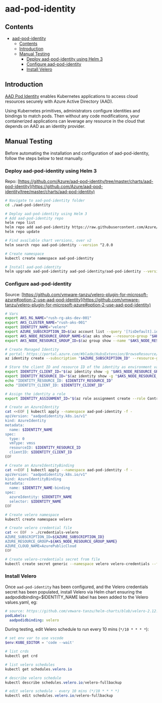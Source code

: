 # aad-pod-identity

## Contents

- [aad-pod-identity](#aad-pod-identity)
  - [Contents](#contents)
  - [Introduction](#introduction)
  - [Manual Testing](#manual-testing)
    - [Deploy aad-pod-identity using Helm 3](#deploy-aad-pod-identity-using-helm-3)
    - [Configure aad-pod-identity](#configure-aad-pod-identity)
    - [Install Velero](#install-velero)

## Introduction

[AAD Pod Identity](https://github.com/Azure/aad-pod-identity) enables Kubernetes applications to access cloud
resources securely with Azure Active Directory (AAD).

Using Kubernetes primitives, administrators configure identities and bindings to match pods. Then without any code
modifications, your containerized applications can leverage any resource in the cloud that depends on AAD as an
identity provider.

## Manual Testing

Before automating the installation and configuration of aad-pod-identity, follow the steps below to test manually.

### Deploy aad-pod-identity using Helm 3

Repo: [https://github.com/Azure/aad-pod-identity/tree/master/charts/aad-pod-identity](https://github.com/Azure/aad-pod-identity/tree/master/charts/aad-pod-identity)

```bash
# Navigate to aad-pod-identity folder
cd ./aad-pod-identity

# Deploy aad-pod-identity using Helm 3
# Add aad-pod-identity repo
helm repo list
helm repo add aad-pod-identity https://raw.githubusercontent.com/Azure/aad-pod-identity/master/charts
helm repo update

# Find available chart versions, over v2
helm search repo aad-pod-identity --version ^2.0.0

# Create namespace
kubectl create namespace aad-pod-identity

# Install aad-pod-identity
helm upgrade aad-pod-identity aad-pod-identity/aad-pod-identity --version 2.0.1 --values aad_pod_identity_values.yaml --install --atomic --namespace aad-pod-identity --debug
```

### Configure aad-pod-identity

Source: [https://github.com/vmware-tanzu/velero-plugin-for-microsoft-azure#option-2-use-aad-pod-identity](https://github.com/vmware-tanzu/velero-plugin-for-microsoft-azure#option-2-use-aad-pod-identity)

```bash
# Vars
export AKS_RG_NAME="rush-rg-aks-dev-001"
export AKS_CLUSTER_NAME="rush-aks-001"
export IDENTITY_NAME="velero"
export AZURE_SUBSCRIPTION_ID=$(az account list --query '[?isDefault].id' -o tsv)
export AKS_NODE_RESOURCE_GROUP_NAME=$(az aks show --resource-group "$AKS_RG_NAME" --name "$AKS_CLUSTER_NAME" --query nodeResourceGroup -o tsv)
export AKS_NODE_RESOURCE_GROUP_ID=$(az group show --name "$AKS_NODE_RESOURCE_GROUP_NAME" --query id -o tsv)

# Create Managed Identity
# portal: https://portal.azure.com/#blade/HubsExtension/BrowseResource/resourceType/Microsoft.ManagedIdentity%2FuserAssignedIdentities
az identity create --subscription "$AZURE_SUBSCRIPTION_ID" --resource-group "$AKS_NODE_RESOURCE_GROUP_NAME" --name $IDENTITY_NAME

# Store the client ID and resource ID of the identity as environment variables
export IDENTITY_CLIENT_ID="$(az identity show -g "$AKS_NODE_RESOURCE_GROUP_NAME" -n "$IDENTITY_NAME" --subscription "$AZURE_SUBSCRIPTION_ID" --query clientId -o tsv)"
export IDENTITY_RESOURCE_ID="$(az identity show -g "$AKS_NODE_RESOURCE_GROUP_NAME" -n "$IDENTITY_NAME" --subscription "$AZURE_SUBSCRIPTION_ID" --query id -o tsv)"
echo "IDENTITY_RESOURCE_ID: $IDENTITY_RESOURCE_ID"
echo "IDENTITY_CLIENT_ID: $IDENTITY_CLIENT_ID"

# Assign the identity a role
export IDENTITY_ASSIGNMENT_ID="$(az role assignment create --role Contributor --assignee "$IDENTITY_CLIENT_ID" --scope "$AKS_NODE_RESOURCE_GROUP_ID" --query id -o tsv)"

# Create an AzureIdentity
cat <<EOF | kubectl apply --namespace aad-pod-identity -f -
apiVersion: "aadpodidentity.k8s.io/v1"
kind: AzureIdentity
metadata:
  name: $IDENTITY_NAME
spec:
  type: 0
  vmType: vmss
  resourceID: $IDENTITY_RESOURCE_ID
  clientID: $IDENTITY_CLIENT_ID
EOF

# Create an AzureIdentityBinding
cat <<EOF | kubectl apply --namespace aad-pod-identity -f -
apiVersion: "aadpodidentity.k8s.io/v1"
kind: AzureIdentityBinding
metadata:
  name: $IDENTITY_NAME-binding
spec:
  azureIdentity: $IDENTITY_NAME
  selector: $IDENTITY_NAME
EOF

# Create velero namespace
kubectl create namespace velero

# Create velero credential file
cat << EOF  > ./credentials-velero
AZURE_SUBSCRIPTION_ID=${AZURE_SUBSCRIPTION_ID}
AZURE_RESOURCE_GROUP=${AKS_NODE_RESOURCE_GROUP_NAME}
AZURE_CLOUD_NAME=AzurePublicCloud
EOF

# Create velero-credentials secret from file
kubectl create secret generic --namespace velero velero-credentials --from-file=cloud=./credentials-velero
```

### Install Velero

Once `aad-pod-identity` has been configured, and the Velero credentials secret has been populated, install Velero via Helm chart ensuring the aadpodidbinding=$IDENTITY_NAME label has been added to the Velero values.yaml, eg:

```yaml
# source: https://github.com/vmware-tanzu/helm-charts/blob/velero-2.12.13/charts/velero/values.yaml#L24
podLabels:
  aadpodidbinding: velero
```

During testing, edit Velero schedule to run every 10 mins (`*/10 * * * *`):

```powershell
# set env var to use vscode
$env:KUBE_EDITOR = 'code --wait'

# list crds
kubectl get crd

# list velero schedules
kubectl get schedules.velero.io

# describe velero schedule
kubectl describe schedules.velero.io/velero-fullbackup

# edit velero schedule - every 10 mins (*/10 * * * *)
kubectl edit schedules.velero.io/velero-fullbackup
```
